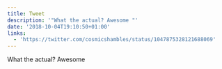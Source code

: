 ```yaml
---
title: Tweet
description: '"What the actual? Awesome "'
date: '2018-10-04T19:10:50+01:00'
links:
  - 'https://twitter.com/cosmicshambles/status/1047875328121688069'
---
```

What the actual? Awesome 

